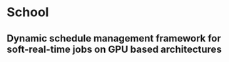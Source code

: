 # School

## Dynamic schedule management framework for soft-real-time jobs on GPU based architectures
